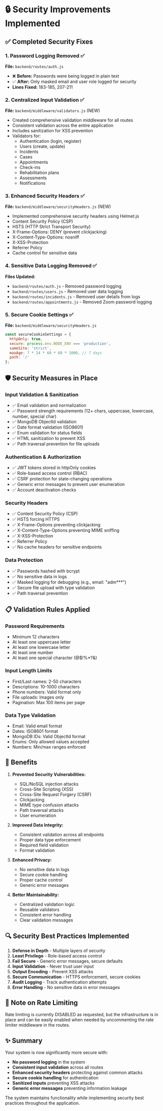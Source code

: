 # 🔒 Security Improvements Implemented

## ✅ Completed Security Fixes

### 1. **Password Logging Removed** ✅
**File:** `backend/routes/auth.js`
- ❌ **Before:** Passwords were being logged in plain text
- ✅ **After:** Only masked email and user role logged for security
- **Lines Fixed:** 183-185, 207-211

### 2. **Centralized Input Validation** ✅
**File:** `backend/middleware/validators.js` (NEW)
- Created comprehensive validation middleware for all routes
- Consistent validation across the entire application
- Includes sanitization for XSS prevention
- Validators for:
  - Authentication (login, register)
  - Users (create, update)
  - Incidents
  - Cases
  - Appointments
  - Check-ins
  - Rehabilitation plans
  - Assessments
  - Notifications

### 3. **Enhanced Security Headers** ✅
**File:** `backend/middleware/securityHeaders.js` (NEW)
- Implemented comprehensive security headers using Helmet.js
- Content Security Policy (CSP)
- HSTS (HTTP Strict Transport Security)
- X-Frame-Options: DENY (prevent clickjacking)
- X-Content-Type-Options: nosniff
- X-XSS-Protection
- Referrer Policy
- Cache control for sensitive data

### 4. **Sensitive Data Logging Removed** ✅
**Files Updated:**
- `backend/routes/auth.js` - Removed password logging
- `backend/routes/users.js` - Removed user data logging
- `backend/routes/incidents.js` - Removed user details from logs
- `backend/routes/appointments.js` - Removed Zoom password logging

### 5. **Secure Cookie Settings** ✅
**File:** `backend/middleware/securityHeaders.js`
```javascript
const secureCookieSettings = {
  httpOnly: true,
  secure: process.env.NODE_ENV === 'production',
  sameSite: 'strict',
  maxAge: 7 * 24 * 60 * 60 * 1000, // 7 days
  path: '/'
};
```

## 🛡️ Security Measures in Place

### Input Validation & Sanitization
- ✅ Email validation and normalization
- ✅ Password strength requirements (12+ chars, uppercase, lowercase, number, special char)
- ✅ MongoDB ObjectId validation
- ✅ Date format validation (ISO8601)
- ✅ Enum validation for status fields
- ✅ HTML sanitization to prevent XSS
- ✅ Path traversal prevention for file uploads

### Authentication & Authorization
- ✅ JWT tokens stored in httpOnly cookies
- ✅ Role-based access control (RBAC)
- ✅ CSRF protection for state-changing operations
- ✅ Generic error messages to prevent user enumeration
- ✅ Account deactivation checks

### Security Headers
- ✅ Content Security Policy (CSP)
- ✅ HSTS forcing HTTPS
- ✅ X-Frame-Options preventing clickjacking
- ✅ X-Content-Type-Options preventing MIME sniffing
- ✅ X-XSS-Protection
- ✅ Referrer Policy
- ✅ No cache headers for sensitive endpoints

### Data Protection
- ✅ Passwords hashed with bcrypt
- ✅ No sensitive data in logs
- ✅ Masked logging for debugging (e.g., email: "adm***")
- ✅ Secure file upload with type validation
- ✅ Path traversal prevention

## 📋 Validation Rules Applied

### Password Requirements
- Minimum 12 characters
- At least one uppercase letter
- At least one lowercase letter
- At least one number
- At least one special character (@$!%*?&)

### Input Length Limits
- First/Last names: 2-50 characters
- Descriptions: 10-1000 characters
- Phone numbers: Valid format only
- File uploads: Images only
- Pagination: Max 100 items per page

### Data Type Validation
- Email: Valid email format
- Dates: ISO8601 format
- MongoDB IDs: Valid ObjectId format
- Enums: Only allowed values accepted
- Numbers: Min/max ranges enforced

## 🚀 Benefits

1. **Prevented Security Vulnerabilities:**
   - SQL/NoSQL injection attacks
   - Cross-Site Scripting (XSS)
   - Cross-Site Request Forgery (CSRF)
   - Clickjacking
   - MIME type confusion attacks
   - Path traversal attacks
   - User enumeration

2. **Improved Data Integrity:**
   - Consistent validation across all endpoints
   - Proper data type enforcement
   - Required field validation
   - Format validation

3. **Enhanced Privacy:**
   - No sensitive data in logs
   - Secure cookie handling
   - Proper cache control
   - Generic error messages

4. **Better Maintainability:**
   - Centralized validation logic
   - Reusable validators
   - Consistent error handling
   - Clear validation messages

## 🔍 Security Best Practices Implemented

1. **Defense in Depth** - Multiple layers of security
2. **Least Privilege** - Role-based access control
3. **Fail Secure** - Generic error messages, secure defaults
4. **Input Validation** - Never trust user input
5. **Output Encoding** - Prevent XSS attacks
6. **Secure Communication** - HTTPS enforcement, secure cookies
7. **Audit Logging** - Track authentication attempts
8. **Error Handling** - No sensitive data in error messages

## 📝 Note on Rate Limiting

Rate limiting is currently DISABLED as requested, but the infrastructure is in place and can be easily enabled when needed by uncommenting the rate limiter middleware in the routes.

## ✨ Summary

Your system is now significantly more secure with:
- **No password logging** in the system
- **Consistent input validation** across all routes
- **Enhanced security headers** protecting against common attacks
- **Secure cookie handling** for authentication
- **Sanitized inputs** preventing XSS attacks
- **Generic error messages** preventing information leakage

The system maintains functionality while implementing security best practices throughout the application.
